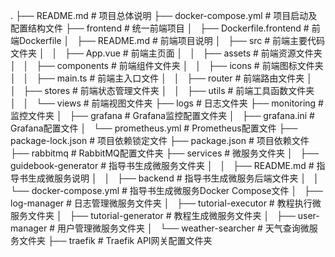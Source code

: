 .
├── README.md                            # 项目总体说明
├── docker-compose.yml                   # 项目启动及配置结构文件
├── frontend                             # 统一前端项目
│   ├── Dockerfile.frontend              # 前端Dockerfile
│   ├── README.md                        # 前端项目说明
│   ├── src                              # 前端主要代码文件夹
│   │   ├── App.vue                      # 前端主页面
│   │   ├── assets                       # 前端资源文件夹
│   │   ├── components                   # 前端组件文件夹
│   │   ├── icons                        # 前端图标文件夹
│   │   ├── main.ts                      # 前端主入口文件
│   │   ├── router                       # 前端路由文件夹
│   │   ├── stores                       # 前端状态管理文件夹
│   │   ├── utils                        # 前端工具函数文件夹
│   │   └── views                        # 前端视图文件夹
├── logs                                 # 日志文件夹
├── monitoring                           # 监控文件夹
│   ├── grafana                          # Grafana监控配置文件夹
│   ├── grafana.ini                      # Grafana配置文件
│   └── prometheus.yml                   # Prometheus配置文件
├── package-lock.json                    # 项目依赖锁定文件
├── package.json                         # 项目依赖文件
├── rabbitmq                             # RabbitMQ配置文件夹
├── services                             # 微服务文件夹
│   ├── guidebook-generator              # 指导书生成微服务文件夹
│   │   ├── README.md                    # 指导书生成微服务说明
│   │   ├── backend                      # 指导书生成微服务后端文件夹
│   │   └── docker-compose.yml           # 指导书生成微服务Docker Compose文件
│   ├── log-manager                      # 日志管理微服务文件夹
│   ├── tutorial-executor                # 教程执行微服务文件夹
│   ├── tutorial-generator               # 教程生成微服务文件夹
│   ├── user-manager                     # 用户管理微服务文件夹
│   └── weather-searcher                 # 天气查询微服务文件夹
├── traefik                              # Traefik API网关配置文件夹
